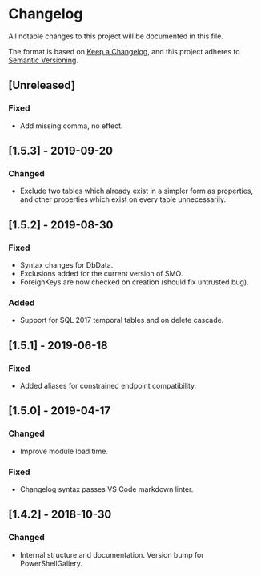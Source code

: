 # Changelog

All notable changes to this project will be documented in this file.

The format is based on [Keep a Changelog](https://keepachangelog.com/en/1.0.0/),
and this project adheres to [Semantic Versioning](https://semver.org/spec/v2.0.0.html).

## [Unreleased]

### Fixed

- Add missing comma, no effect.

## [1.5.3] - 2019-09-20

### Changed

- Exclude two tables which already exist in a simpler form as properties, and
  other properties which exist on every table unnecessarily.

## [1.5.2] - 2019-08-30

### Fixed

- Syntax changes for DbData.
- Exclusions added for the current version of SMO.
- ForeignKeys are now checked on creation (should fix untrusted bug).

### Added

- Support for SQL 2017 temporal tables and on delete cascade.

## [1.5.1] - 2019-06-18

### Fixed

- Added aliases for constrained endpoint compatibility.

## [1.5.0] - 2019-04-17

### Changed

- Improve module load time.

### Fixed

- Changelog syntax passes VS Code markdown linter.

## [1.4.2] - 2018-10-30

### Changed

- Internal structure and documentation. Version bump for PowerShellGallery.
